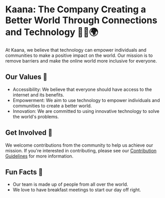 # Kaana: The Company Creating a Better World Through Connections and Technology 👥🌐🌍

At Kaana, we believe that technology can empower individuals and communities to make a positive impact on the world. Our mission is to remove barriers and make the online world more inclusive for everyone.

## Our Values 💫

- Accessibility: We believe that everyone should have access to the internet and its benefits.
- Empowerment: We aim to use technology to empower individuals and communities to create a better world.
- Innovation: We are committed to using innovative technology to solve the world's problems.

## Get Involved 🤝

We welcome contributions from the community to help us achieve our mission. If you're interested in contributing, please see our [Contribution Guidelines](CONTRIBUTING.md) for more information.

## Fun Facts 🎉

- Our team is made up of people from all over the world.
- We love to have breakfast meetings to start our day off right.
